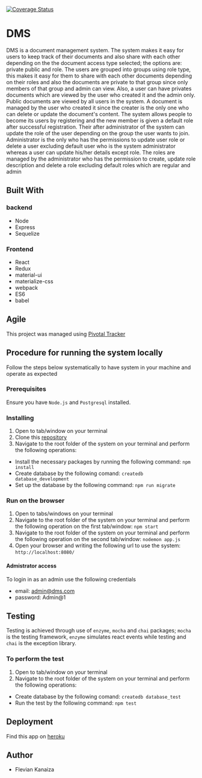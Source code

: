 [![Coverage Status](https://coveralls.io/repos/github/FlevianK/cp2-document-management-system/badge.svg?branch=feature/#146512103/client-side )](https://coveralls.io/github/FlevianK/cp2-document-management-system?branch=feature/#146512103/client-side )

# DMS
DMS is a document management system. The system makes it easy for users to keep track of their documents and also share with each other depending on the the document access type selected; the options are: private public and role. The users are grouped into groups using role type, this makes it easy for them to share with each other documents depending on their roles and also the documents are private to that group since only members of that group and admin can view. Also, a user can have privates documents which are viewed by the user who created it and the admin only. Public documents are viewed by all users in the system. A document is managed by the user who created it since the creater is the only one who can delete or update the document's content.
The system allows people to become its users by registering and the new member is given a default role after successful registration. Their after administrator of the system can update the role of the user depending on the group the user wants to join. Administrator is the only who has the permissions to update user role or delete a user excluding default user who is the system administrator whereas a user can update his/her details except role. The roles are managed by the administrator who has the permission to create, update role description and delete a role excluding default roles which are regular and admin

## Built With
### backend
* Node
* Express
* Sequelize

### Frontend
* React
* Redux
* material-ui
* materialize-css
* webpack
* ES6
* babel

## Agile
This project was managed using [Pivotal Tracker](https://www.pivotaltracker.com/n/projects/2041339)

## Procedure for running the system locally
Follow the steps below systematically to have system in your machine and operate as expected

### Prerequisites
Ensure you have `Node.js` and `Postgresql` installed.

### Installing
1. Open to tab/window on your terminal
2. Clone this [repository](https://github.com/FlevianK/cp2-document-management-system.git)
3. Navigate to the root folder of the system on your terminal and perform the following operations:
* Install the necessary packages by running the following command: `npm install`
* Create database by the following comand: `createdb database_development`
* Set up the database by the following command: `npm run migrate`

### Run on the browser
1. Open to tabs/windows on your terminal
2. Navigate to the root folder of the system on your terminal and perform the following operation on the first tab/window: `npm start`
3. Navigate to the root folder of the system on your terminal and perform the following operation on the second tab/window: `nodemon app.js`
4. Open your browser and writing the following url to use the system: `http://localhost:8080/`

#### Admistrator access
To login in as an admin use the following credentials
* email: admin@dms.com
* password: Admin@1

## Testing
Testing is achieved through use of `enzyme`, `mocha` and `chai` packages; `mocha` is the testing framework, `enzyme` simulates react events while testing and `chai` is the exception library.

### To perform the test 
1. Open to tab/window on your terminal
2. Navigate to the root folder of the system on your terminal and perform the following operations:
* Create database by the following comand: `createdb database_test` 
* Run the test by the following command: `npm test`

## Deployment
Find this app on [heroku](https://dms-flev.herokuapp.com/)

## Author
* Flevian Kanaiza
